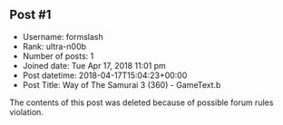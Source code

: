 ## Post #1
- Username: formslash
- Rank: ultra-n00b
- Number of posts: 1
- Joined date: Tue Apr 17, 2018 11:01 pm
- Post datetime: 2018-04-17T15:04:23+00:00
- Post Title: Way of The Samurai 3 (360) - GameText.b

The contents of this post was deleted because of possible forum rules violation.
